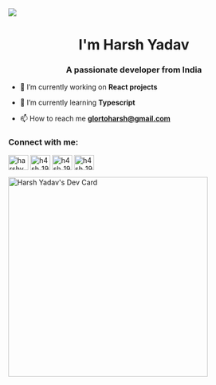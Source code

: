 ## <img src="https://user-images.githubusercontent.com/42115530/92640221-9728ca00-f2fa-11ea-8994-c72b26e937de.gif" align="center"/>
<h1 align="center" >I'm Harsh Yadav</h1>
<h3 align="center">A passionate developer from India</h3>


- 🔭 I’m currently working on **React projects**

- 🌱 I’m currently learning **Typescript**

- 📫 How to reach me **glortoharsh@gmail.com**

<p align="left">
<h3 align="left" >Connect with me:</h3>
<a href="https://www.codechef.com/users/harshyadav19" target="blank"><img align="center" src="https://cdn.jsdelivr.net/npm/simple-icons@3.1.0/icons/codechef.svg" alt="harshyadav19" height="30" width="40" /></a>
<a href="https://codeforces.com/profile/h4sh_" target="blank"><img align="center" src="https://cdn.jsdelivr.net/npm/simple-icons@3.0.1/icons/codeforces.svg" alt="h4sh_19" height="30" width="40" /></a>
<a href="https://www.leetcode.com/h4sh_19" target="blank"><img align="center" src="https://cdn.jsdelivr.net/npm/simple-icons@3.0.1/icons/leetcode.svg" alt="h4sh_19" height="30" width="40" /></a>
<a href="https://www.hackerearth.com/h4sh_19"  target="blank"><img align="center" src="https://cdn.jsdelivr.net/npm/simple-icons@3.0.1/icons/hackerearth.svg" alt="h4sh_19" height="30" width="40" /></a>
</p>
<a href="https://app.daily.dev/legitbeep"><img src="https://api.daily.dev/devcards/1dd55ef113e245d2a4f252dcd82d65d7.png?r=yvw" width="400" alt="Harsh Yadav's Dev Card"/></a>
